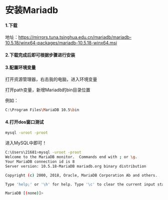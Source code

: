 # 安装Mariadb

#### 1.下载

地址：https://mirrors.tuna.tsinghua.edu.cn/mariadb/mariadb-10.5.18/winx64-packages/mariadb-10.5.18-winx64.msi

#### 2.下载完成后即可根据步骤进行安装

#### 3.配置环境变量

打开资源管理器，右击我的电脑，进入环境变量

打开path变量，新增Mariadb的bin目录位置

例如：

```sh
C:\Program Files\MariaDB 10.5\bin
```

#### 4.打开dos窗口测试

```sh
mysql -uroot -proot
```

进入MySQL中即可！

```sh
C:\Users\21681>mysql -uroot -proot
Welcome to the MariaDB monitor.  Commands end with ; or \g.
Your MariaDB connection id is 8
Server version: 10.5.18-MariaDB mariadb.org binary distribution

Copyright (c) 2000, 2018, Oracle, MariaDB Corporation Ab and others.

Type 'help;' or '\h' for help. Type '\c' to clear the current input statement.

MariaDB [(none)]>
```